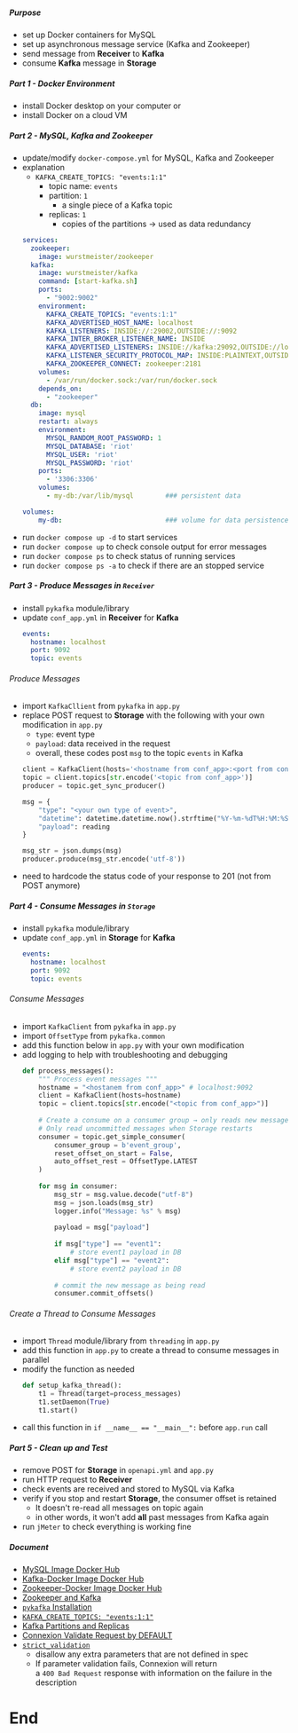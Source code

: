 ##### Purpose
- set up Docker containers for MySQL
- set up asynchronous message service (Kafka and Zookeeper)
- send message from **Receiver** to **Kafka**
- consume **Kafka** message in **Storage**

##### Part 1 - Docker Environment
- install Docker desktop on your computer or
- install Docker on a cloud VM

##### Part 2 - MySQL, Kafka and Zookeeper
- update/modify `docker-compose.yml` for MySQL, Kafka and Zookeeper
- explanation 
	- `KAFKA_CREATE_TOPICS: "events:1:1"` 
		- topic name: `events`
		- partition: `1`
			- a single piece of a Kafka topic
		- replicas: `1`
			- copies of the partitions → used as data redundancy
	```yaml
	services:
	  zookeeper:
		image: wurstmeister/zookeeper
	  kafka:
		image: wurstmeister/kafka
		command: [start-kafka.sh]
		ports:
		  - "9002:9002"
		environment:
		  KAFKA_CREATE_TOPICS: "events:1:1"
		  KAFKA_ADVERTISED_HOST_NAME: localhost
		  KAFKA_LISTENERS: INSIDE://:29002,OUTSIDE://:9092
		  KAFKA_INTER_BROKER_LISTENER_NAME: INSIDE
		  KAFKA_ADVERTISED_LISTENERS: INSIDE://kafka:29092,OUTSIDE://localhost:9092
		  KAFKA_LISTENER_SECURITY_PROTOCOL_MAP: INSIDE:PLAINTEXT,OUTSIDE:PLAINTEXT
		  KAFKA_ZOOKEEPER_CONNECT: zookeeper:2181
		volumes:
		  - /var/run/docker.sock:/var/run/docker.sock
		depends_on:
		  - "zookeeper"
	  db:
		image: mysql
		restart: always
		environment:
		  MYSQL_RANDOM_ROOT_PASSWORD: 1
		  MYSQL_DATABASE: 'riot'
		  MYSQL_USER: 'riot'
		  MYSQL_PASSWORD: 'riot'
		ports:
		  - '3306:3306'
		volumes:
		  - my-db:/var/lib/mysql		### persistent data
	
	volumes:
		my-db:							### volume for data persistence
	```
- run `docker compose up -d` to start services
- run `docker compose up` to check console output for error messages
- run `docker compose ps` to check status of running services
- run `docker compose ps -a` to check if there are an stopped service

##### Part 3 - Produce Messages in `Receiver`
- install `pykafka` module/library 
- update `conf_app.yml` in **Receiver** for **Kafka**
	```yaml
	events:
	  hostname: localhost
	  port: 9092
	  topic: events
	```

###### Produce Messages
- import `KafkaCllient` from `pykafka` in `app.py`
- replace POST request to **Storage** with the following with your own modification in `app.py`
	- `type`: event type
	- `payload`: data received in the request
	- overall, these codes post `msg` to the topic `events` in Kafka
	```python
	client = KafkaClient(hosts='<hostname from conf_app>:<port from conf_app>')
	topic = client.topics[str.encode('<topic from conf_app>')]
	producer = topic.get_sync_producer()
	
	msg = {
		"type": "<your own type of event>",
		"datetime": datetime.datetime.now().strftime("%Y-%m-%dT%H:%M:%S%z")
		"payload": reading
	}
	
	msg_str = json.dumps(msg)
	producer.produce(msg_str.encode('utf-8'))
	```
- need to hardcode the status code of your response to 201 (not from POST anymore)

##### Part 4 - Consume Messages in `Storage`
* install `pykafka` module/library
* update `conf_app.yml` in **Storage** for **Kafka**
	```yaml
	events:
	  hostname: localhost
	  port: 9092
	  topic: events
	```
###### Consume Messages
- import `KafkaClient` from `pykafka` in `app.py`
- import `OffsetType` from `pykafka.common`
- add this function below in `app.py` with your own modification
- add logging to help with troubleshooting and debugging
	```python
	def process_messages():
		""" Process event messages """
		hostname = "<hostanem from conf_app>" # localhost:9092
		client = KafkaClient(hosts=hostname)
		topic = client.topics[str.encode("<topic from conf_app>")]
		
		# Create a consume on a consumer group → only reads new messages
		# Only read uncommitted messages when Storage restarts
		consumer = topic.get_simple_consumer(
			consumer_group = b'event_group',
			reset_offset_on_start = False,
			auto_offset_rest = OffsetType.LATEST
		)
		
		for msg in consumer:
			msg_str = msg.value.decode("utf-8")
			msg = json.loads(msg_str)
			logger.info("Message: %s" % msg)
		
			payload = msg["payload"]
		
			if msg["type"] == "event1":
				# store event1 payload in DB
			elif msg["type"] == "event2":
				# store event2 payload in DB
		
			# commit the new message as being read
			consumer.commit_offsets()
	```

###### Create a Thread to Consume Messages
- import `Thread` module/library from `threading` in `app.py`
- add this function in `app.py` to create a thread to consume messages in parallel 
- modify the function as needed
	```python
	def setup_kafka_thread():
		t1 = Thread(target=process_messages)
		t1.setDaemon(True)
		t1.start()
	```
- call this function in `if __name__ == "__main__":` before `app.run` call

##### Part 5 - Clean up and Test
- remove POST for **Storage** in `openapi.yml` and `app.py`
- run HTTP request to **Receiver**
- check events are received and stored to MySQL via Kafka
- verify if you stop and restart **Storage**, the consumer offset is retained
	- It doesn't re-read all messages on topic again 
	- in other words, it won't add **all** past messages from Kafka again 
- run `jMeter` to check everything is working fine

##### Document
- [MySQL Image Docker Hub](https://hub.docker.com/_/mysql)
- [Kafka-Docker Image Docker Hub](https://hub.docker.com/r/wurstmeister/kafka)
- [Zookeeper-Docker Image Docker Hub](https://hub.docker.com/r/wurstmeister/zookeeper)
- [Zookeeper and Kafka](https://dattell.com/data-architecture-blog/what-is-zookeeper-how-does-it-support-kafka/)
- [`pykafka` Installation](https://pykafka.readthedocs.io/en/latest/)
- [`KAFKA_CREATE_TOPICS: "events:1:1"`](https://medium.com/@littl3miss/use-the-init-container-to-create-kafka-topics-70d7d586152#:~:text=KAFKA_CREATE_TOPICS%3A%20%22Topic1%3A1%3A3%22)
- [Kafka Partitions and Replicas](https://rem-baba.medium.com/apache-kafka-partitions-replicas-and-topic-1159391ccf42#:~:text=partitions%20and%20replicas.-,PARTITIONS,-Partitions%3A%20A)
- [Connexion Validate Request by DEFAULT](https://connexion.readthedocs.io/en/stable/validation.html#:~:text=By%20default%2C%20Connexion%20checks%20all%20the%20request%20for%20any%20parameters%20defined%20in%20your%20specification%20and%20validates%20them%20against%20their%20definition.)
- [`strict_validation`](https://connexion.readthedocs.io/en/stable/validation.html#:~:text=You%20can%20turn%20on%20strict_validation%20if%20you%20want%20Connexion%20to%20disallow%20any%20extra%20parameters%20that%20are%20not%20defined%20in%20your%20specification)
	- disallow any extra parameters that are not defined in spec
	- If parameter validation fails, Connexion will return a `400 Bad Request` response with information on the failure in the description

# End